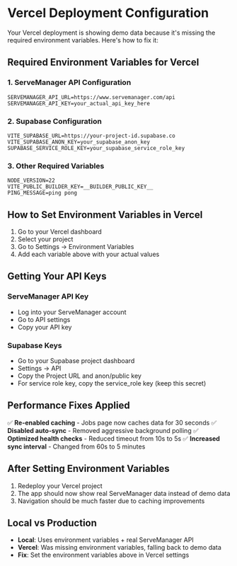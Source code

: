 # Vercel Deployment Configuration

Your Vercel deployment is showing demo data because it's missing the required environment variables. Here's how to fix it:

## Required Environment Variables for Vercel

### 1. ServeManager API Configuration

```
SERVEMANAGER_API_URL=https://www.servemanager.com/api
SERVEMANAGER_API_KEY=your_actual_api_key_here
```

### 2. Supabase Configuration

```
VITE_SUPABASE_URL=https://your-project-id.supabase.co
VITE_SUPABASE_ANON_KEY=your_supabase_anon_key
SUPABASE_SERVICE_ROLE_KEY=your_supabase_service_role_key
```

### 3. Other Required Variables

```
NODE_VERSION=22
VITE_PUBLIC_BUILDER_KEY=__BUILDER_PUBLIC_KEY__
PING_MESSAGE=ping pong
```

## How to Set Environment Variables in Vercel

1. Go to your Vercel dashboard
2. Select your project
3. Go to Settings → Environment Variables
4. Add each variable above with your actual values

## Getting Your API Keys

### ServeManager API Key

- Log into your ServeManager account
- Go to API settings
- Copy your API key

### Supabase Keys

- Go to your Supabase project dashboard
- Settings → API
- Copy the Project URL and anon/public key
- For service role key, copy the service_role key (keep this secret)

## Performance Fixes Applied

✅ **Re-enabled caching** - Jobs page now caches data for 30 seconds
✅ **Disabled auto-sync** - Removed aggressive background polling
✅ **Optimized health checks** - Reduced timeout from 10s to 5s
✅ **Increased sync interval** - Changed from 60s to 5 minutes

## After Setting Environment Variables

1. Redeploy your Vercel project
2. The app should now show real ServeManager data instead of demo data
3. Navigation should be much faster due to caching improvements

## Local vs Production

- **Local**: Uses environment variables + real ServeManager API
- **Vercel**: Was missing environment variables, falling back to demo data
- **Fix**: Set the environment variables above in Vercel settings
